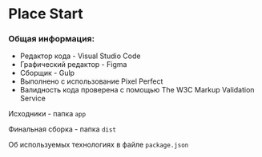 # Place Start

### Общая информация: 
- Редактор кода - Visual Studio Code
- Графический редактор - Figma
- Сборщик - Gulp
- Выполнено с использование Pixel Perfect
- Валидность кода проверена с помощью The W3C Markup Validation Service

Исходники - папка `app`

Финальная сборка - папка `dist`

Об используемых технологиях в файле `package.json`

